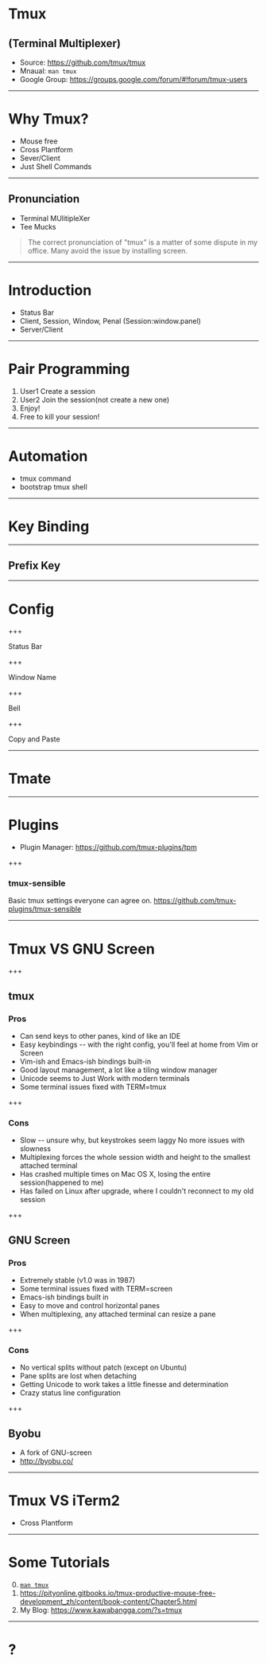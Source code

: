 # Tmux 
## (Terminal Multiplexer)

- Source: https://github.com/tmux/tmux
- Mnaual: `man tmux`
- Google Group: https://groups.google.com/forum/#!forum/tmux-users

---

# Why Tmux?

- Mouse free
- Cross Plantform
- Sever/Client
- Just Shell Commands

---

## Pronunciation

- Terminal MUlitipleXer
- Tee Mucks

> The correct pronunciation of "tmux" is a matter of some dispute in my office. Many avoid the issue by installing screen.

---

# Introduction

- Status Bar
- Client, Session, Window, Penal
    (Session:window.panel)
- Server/Client

---

# Pair Programming

1. User1 Create a session
2. User2 Join the session(not create a new one)
3. Enjoy!
3. Free to kill your session!

---

# Automation

- tmux command
- bootstrap tmux shell

---

# Key Binding

---

## Prefix Key


---

# Config

+++

Status Bar

+++

Window Name

+++

Bell

+++

Copy and Paste

---

# Tmate

---

# Plugins

- Plugin Manager: https://github.com/tmux-plugins/tpm

+++

### tmux-sensible

Basic tmux settings everyone can agree on.
https://github.com/tmux-plugins/tmux-sensible

---

# Tmux VS GNU Screen

+++

## tmux

### Pros

- Can send keys to other panes, kind of like an IDE
- Easy keybindings -- with the right config, you'll feel at home from Vim or Screen
- Vim-ish and Emacs-ish bindings built-in
- Good layout management, a lot like a tiling window manager
- Unicode seems to Just Work with modern terminals
- Some terminal issues fixed with TERM=tmux

+++
### Cons
- Slow -- unsure why, but keystrokes seem laggy No more issues with slowness
- Multiplexing forces the whole session width and height to the smallest attached terminal
- Has crashed multiple times on Mac OS X, losing the entire session(happened to me)
- Has failed on Linux after upgrade, where I couldn't reconnect to my old session

+++

## GNU Screen

### Pros
- Extremely stable (v1.0 was in 1987)
- Some terminal issues fixed with TERM=screen
- Emacs-ish bindings built in
- Easy to move and control horizontal panes
- When multiplexing, any attached terminal can resize a pane

+++

### Cons
- No vertical splits without patch (except on Ubuntu)
- Pane splits are lost when detaching
- Getting Unicode to work takes a little finesse and determination
- Crazy status line configuration

+++

## Byobu

- A fork of GNU-screen
- http://byobu.co/

---

# Tmux VS iTerm2

- Cross Plantform

---

# Some Tutorials

0. [`man tmux`](http://man7.org/linux/man-pages/man1/tmux.1.html)
1. https://pityonline.gitbooks.io/tmux-productive-mouse-free-development_zh/content/book-content/Chapter5.html
2. My Blog: https://www.kawabangga.com/?s=tmux

---

# ?
